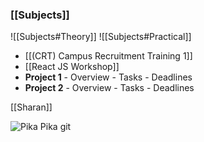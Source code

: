 ### [[Subjects]]
![[Subjects#Theory]]
![[Subjects#Practical]]

- [[(CRT) Campus Recruitment Training 1]]
- [[React JS Workshop]]
- **Project 1**
	  - Overview
	  - Tasks
	  - Deadlines
- **Project 2**
	  - Overview
	  - Tasks
	  - Deadlines

[[Sharan]]



![Pika Pika git](https://i.redd.it/eti95tjbyb7a1.gif)